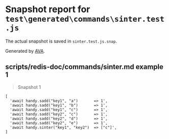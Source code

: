 # Snapshot report for `test\generated\commands\sinter.test.js`

The actual snapshot is saved in `sinter.test.js.snap`.

Generated by [AVA](https://ava.li).

## scripts/redis-doc/commands/sinter.md example 1

> Snapshot 1

    [
      'await handy.sadd("key1", "a")       => 1',
      'await handy.sadd("key1", "b")       => 1',
      'await handy.sadd("key1", "c")       => 1',
      'await handy.sadd("key2", "c")       => 1',
      'await handy.sadd("key2", "d")       => 1',
      'await handy.sadd("key2", "e")       => 1',
      'await handy.sinter("key1", "key2")  => ["c"]',
    ]
